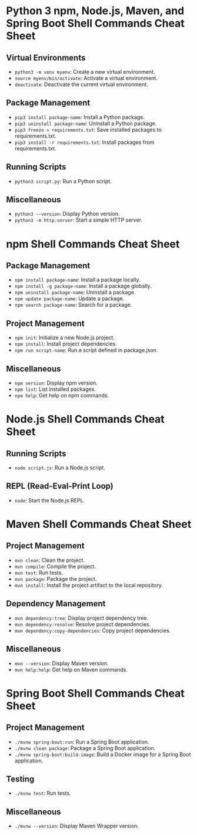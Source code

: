 
# Python 3   npm, Node.js, Maven, and Spring Boot  Shell Commands Cheat Sheet

## Virtual Environments

- `python3 -m venv myenv`: Create a new virtual environment.
- `source myenv/bin/activate`: Activate a virtual environment.
- `deactivate`: Deactivate the current virtual environment.

## Package Management

- `pip3 install package-name`: Install a Python package.
- `pip3 uninstall package-name`: Uninstall a Python package.
- `pip3 freeze > requirements.txt`: Save installed packages to requirements.txt.
- `pip3 install -r requirements.txt`: Install packages from requirements.txt.

## Running Scripts

- `python3 script.py`: Run a Python script.

## Miscellaneous

- `python3 --version`: Display Python version.
- `python3 -m http.server`: Start a simple HTTP server.

# npm Shell Commands Cheat Sheet

## Package Management

- `npm install package-name`: Install a package locally.
- `npm install -g package-name`: Install a package globally.
- `npm uninstall package-name`: Uninstall a package.
- `npm update package-name`: Update a package.
- `npm search package-name`: Search for a package.

## Project Management

- `npm init`: Initialize a new Node.js project.
- `npm install`: Install project dependencies.
- `npm run script-name`: Run a script defined in package.json.

## Miscellaneous

- `npm version`: Display npm version.
- `npm list`: List installed packages.
- `npm help`: Get help on npm commands.

# Node.js Shell Commands Cheat Sheet

## Running Scripts

- `node script.js`: Run a Node.js script.

## REPL (Read-Eval-Print Loop)

- `node`: Start the Node.js REPL.

# Maven Shell Commands Cheat Sheet

## Project Management

- `mvn clean`: Clean the project.
- `mvn compile`: Compile the project.
- `mvn test`: Run tests.
- `mvn package`: Package the project.
- `mvn install`: Install the project artifact to the local repository.

## Dependency Management

- `mvn dependency:tree`: Display project dependency tree.
- `mvn dependency:resolve`: Resolve project dependencies.
- `mvn dependency:copy-dependencies`: Copy project dependencies.

## Miscellaneous

- `mvn --version`: Display Maven version.
- `mvn help:help`: Get help on Maven commands.

# Spring Boot Shell Commands Cheat Sheet

## Project Management

- `./mvnw spring-boot:run`: Run a Spring Boot application.
- `./mvnw clean package`: Package a Spring Boot application.
- `./mvnw spring-boot:build-image`: Build a Docker image for a Spring Boot application.

## Testing

- `./mvnw test`: Run tests.

## Miscellaneous

- `./mvnw --version`: Display Maven Wrapper version.

